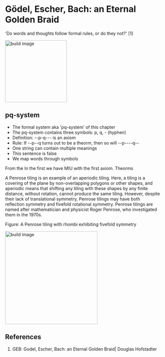 # Gödel, Escher, Bach: an Eternal Golden Braid

'Do words and thoughts follow formal rules, or do they not?' [1]

<img src="https://uploads1.wikiart.org/images/m-c-escher/liberation.jpg!Large.jpg" alt="build image" width="200"/>

## pq-system
- The formal system aka 'pq-system' of this chapter 
- The pq-system contains three symbols: p, q, - (hyphen) 
- Definition: --p-q--- is an axiom
- Rule: If --p--q turns out to be a theorm, then so will --p----q--
- One string can contain multiple meanings
- This sentence is false
- We map words through symbols


From the 
In the first we have MIU with the first axiom. 
Theorms 

A Penrose tiling is an example of an aperiodic tiling. Here, a tiling is a covering of the plane by non-overlapping polygons or other shapes, and aperiodic means that shifting any tiling with these shapes by any finite distance, without rotation, cannot produce the same tiling. However, despite their lack of translational symmetry, Penrose tilings may have both reflection symmetry and fivefold rotational symmetry. Penrose tilings are named after mathematician and physicist Roger Penrose, who investigated them in the 1970s.

Figure: A Penrose tiling with rhombi exhibiting fivefold symmetry

<img src="https://upload.wikimedia.org/wikipedia/commons/thumb/1/1a/Penrose_Tiling_%28Rhombi%29.svg/1920px-Penrose_Tiling_%28Rhombi%29.svg.png" alt="build image" width="300"/>


## References
1. GEB: Godel, Escher, Bach: an Eternal Golden Braid| Douglas Hofstadter